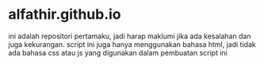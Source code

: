 # alfathir.github.io
ini adalah repositori pertamaku, jadi harap maklumi jika ada kesalahan dan juga kekurangan. 
script ini juga hanya menggunakan bahasa html, jadi tidak ada bahasa css atau js yang digunakan dalam pembuatan script ini
